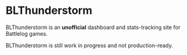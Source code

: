 # BLThunderstorm

BLThunderstorm is an **unofficial** dashboard and stats-tracking site for Battlelog games.

BLThunderstorm is still work in progress and not production-ready.
